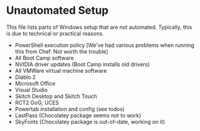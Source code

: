 Unautomated Setup
=================

This file lists parts of Windows setup that are not automated. Typically, this is due to technical or practical reasons.

* PowerShell execution policy [We've had various problems when running this from Chef. Not worth the trouble]
* All Boot Camp software
* NVIDIA driver updates (Boot Camp installs old drivers)
* All VMWare virtual machine software
* Diablo 2
* Microsoft Office
* Visual Studio
* Skitch Desktop and Skitch Touch
* RCT2 GoG; UCES
* Powertab installation and config (see todos)
* LastPass (Chocolatey package seems not to work)
* SkyFonts (Chocolatey package is out-of-date, working on it)
